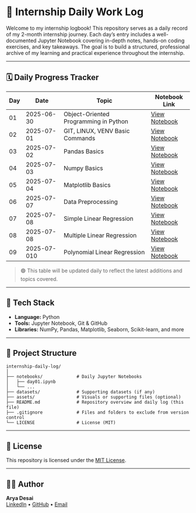 # 📘 Internship Daily Work Log

Welcome to my internship logbook! This repository serves as a daily record of my 2-month internship journey. Each day’s entry includes a well-documented Jupyter Notebook covering in-depth notes, hands-on coding exercises, and key takeaways. The goal is to build a structured, professional archive of my learning and practical experience throughout the internship.

---

## 🗓️ Daily Progress Tracker

| Day | Date        | Topic                                 | Notebook Link                          |
| --- | ----------- | ------------------------------------- | -------------------------------------- |
| 01  | 2025-06-30  | Object-Oriented Programming in Python | [View Notebook](notebooks/day01.ipynb) |
| 02  | 2025-07-01  | GIT, LINUX, VENV Basic Commands       | [View Notebook](notebooks/day02.ipynb) |
| 03  | 2025-07-02  | Pandas Basics                         | [View Notebook](notebooks/day03.ipynb) |
| 04  | 2025-07-03  | Numpy Basics                          | [View Notebook](notebooks/day04.ipynb) |
| 05  | 2025-07-04  | Matplotlib Basics                     | [View Notebook](notebooks/day05.ipynb) |
| 06  | 2025-07-07  | Data Preprocessing                    | [View Notebook](notebooks/day06.ipynb) |
| 07  | 2025-07-08  | Simple Linear Regression              | [View Notebook](notebooks/day07.ipynb) |
| 08  | 2025-07-08  | Multiple Linear Regression            | [View Notebook](notebooks/day08.ipynb) |
| 09  | 2025-07-010 | Polynomial Linear Regression          | [View Notebook](notebooks/day09.ipynb) |

> 🟢 This table will be updated daily to reflect the latest additions and topics covered.

---

## 🧰 Tech Stack

- **Language:** Python
- **Tools:** Jupyter Notebook, Git & GitHub
- **Libraries:** NumPy, Pandas, Matplotlib, Seaborn, Scikit-learn, and more

---

## 📁 Project Structure

```
internship-daily-log/
│
├── notebooks/             # Daily Jupyter Notebooks
│   ├── day01.ipynb
│   └── ...
├── datasets/              # Supporting datasets (if any)
├── assets/                # Visuals or supporting files (optional)
├── README.md              # Repository overview and daily log (this file)
├── .gitignore             # Files and folders to exclude from version control
└── LICENSE                # License (MIT)
```

---

## 📄 License

This repository is licensed under the [MIT License](LICENSE).

---

## 🙋‍♂️ Author

**Arya Desai**  
[LinkedIn](https://www.linkedin.com/in/arya-desai-709a90250/) • [GitHub](https://github.com/AryaDesai241104) • [Email](mailto:aryadesai206@gmail.com)
